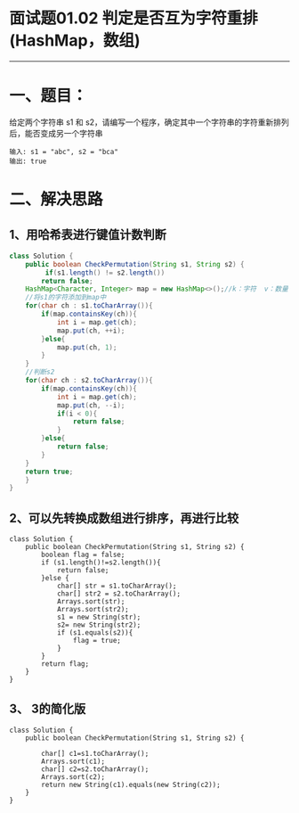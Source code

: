 # 面试题01.02 判定是否互为字符重排(HashMap，数组)
--------------------------------------------------------------------------------

# 一、题目：
给定两个字符串 s1 和 s2，请编写一个程序，确定其中一个字符串的字符重新排列后，能否变成另一个字符串

```
输入: s1 = "abc", s2 = "bca"
输出: true 
```




# 二、解决思路

## 1、用哈希表进行键值计数判断

```java
class Solution {
    public boolean CheckPermutation(String s1, String s2) {
         if(s1.length() != s2.length()) 
        return false;
    HashMap<Character, Integer> map = new HashMap<>();//k：字符  v：数量
    //将s1的字符添加到map中
    for(char ch : s1.toCharArray()){
        if(map.containsKey(ch)){
            int i = map.get(ch);
            map.put(ch, ++i);
        }else{
            map.put(ch, 1);
        }
    }
    //判断s2
    for(char ch : s2.toCharArray()){
        if(map.containsKey(ch)){
            int i = map.get(ch);
            map.put(ch, --i);
            if(i < 0){
                return false;
            }
        }else{
            return false;
        }
    }
    return true;
    }
}
```



## 2、可以先转换成数组进行排序，再进行比较

```
class Solution {
    public boolean CheckPermutation(String s1, String s2) {
        boolean flag = false;
        if (s1.length()!=s2.length()){
            return false;
        }else {
            char[] str = s1.toCharArray();
            char[] str2 = s2.toCharArray();
            Arrays.sort(str);
            Arrays.sort(str2);
            s1 = new String(str);
            s2= new String(str2);
            if (s1.equals(s2)){
                flag = true;
            }
        }
        return flag;
    }
}
```


## 3、  3的简化版

```
class Solution {
    public boolean CheckPermutation(String s1, String s2) {
     
        char[] c1=s1.toCharArray();
        Arrays.sort(c1);
        char[] c2=s2.toCharArray();
        Arrays.sort(c2);
        return new String(c1).equals(new String(c2));
    }
}
```


